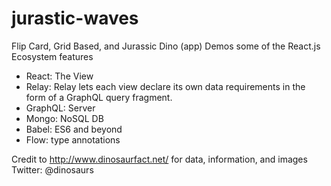 # jurastic-waves
Flip Card, Grid Based, and Jurassic Dino (app) Demos some of the React.js Ecosystem features

- React: The View
- Relay: Relay lets each view declare its own data requirements in the form of a GraphQL query fragment.
- GraphQL: Server
- Mongo: NoSQL DB
- Babel: ES6 and beyond
- Flow: type annotations


Credit to http://www.dinosaurfact.net/ for data, information, and images
Twitter: @dinosaurs